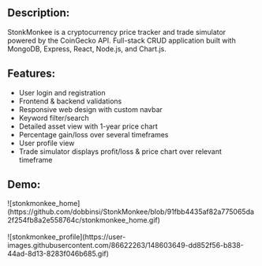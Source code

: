 <h2>Description:</h2>
StonkMonkee is a cryptocurrency price tracker and trade simulator powered by the CoinGecko API. Full-stack CRUD application built with MongoDB, Express, React, Node.js, and Chart.js. 

<h2>Features:</h2>
<ul>
  <li>User login and registration</li>
  <li>Frontend & backend validations</li>
  <li>Responsive web design with custom navbar</li>
  <li>Keyword filter/search</li>
  <li>Detailed asset view with 1-year price chart</li>
  <li>Percentage gain/loss over several timeframes</li>
  <li>User profile view</li>
  <li>Trade simulator displays profit/loss & price chart over relevant timeframe</li>
</ul>

<h2>Demo:</h2>
![stonkmonkee_home](https://github.com/dobbinsi/StonkMonkee/blob/91fbb4435af82a775065da2f254fb8a2e558764c/stonkmonkee_home.gif)
<br></br>
![stonkmonkee_profile](https://user-images.githubusercontent.com/86622263/148603649-dd852f56-b838-44ad-8d13-8283f046b685.gif)
